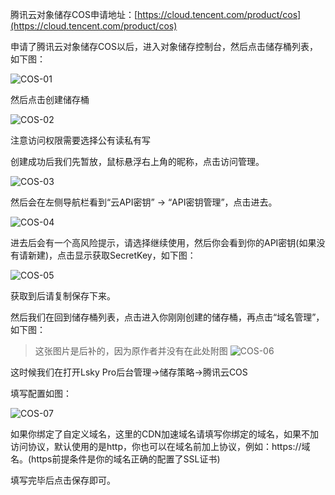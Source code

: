 腾讯云对象储存COS申请地址：[https://cloud.tencent.com/product/cos](https://cloud.tencent.com/product/cos)

申请了腾讯云对象储存COS以后，进入对象储存控制台，然后点击储存桶列表，如下图：

![COS-01](https://box.kancloud.cn/d3610ed7180e487057e448c4ddfe37d7_381x289.png)

然后点击创建储存桶

![COS-02](https://box.kancloud.cn/b9a302455a816618428787d545626564_730x434.png)

注意访问权限需要选择公有读私有写

创建成功后我们先暂放，鼠标悬浮右上角的昵称，点击访问管理。

![COS-03](https://box.kancloud.cn/8db43e2f8a448a6f3c0550c1d9c5b1a3_220x324.png)

然后会在左侧导航栏看到“云API密钥” -> “API密钥管理”，点击进去。

![COS-04](https://box.kancloud.cn/581ef65f148b3eb7e48bc6b464c28fa5_313x451.png)

进去后会有一个高风险提示，请选择继续使用，然后你会看到你的API密钥(如果没有请新建)，点击显示获取SecretKey，如下图：

![COS-05](https://box.kancloud.cn/7667f123449022daf0611ef0da6ab267_964x302.png)

获取到后请复制保存下来。

然后我们在回到储存桶列表，点击进入你刚刚创建的储存桶，再点击“域名管理”，如下图：

> 这张图片是后补的，因为原作者并没有在此处附图
> ![COS-06](https://img.cdn.chs.pub/2022/03/04/9f2b250866493.png)

这时候我们在打开Lsky Pro后台管理->储存策略->腾讯云COS

填写配置如图：

![COS-07](https://box.kancloud.cn/61c05e35917e5427d5000cb3117766ea_873x503.png)

如果你绑定了自定义域名，这里的CDN加速域名请填写你绑定的域名，如果不加访问协议，默认使用的是http，你也可以在域名前加上协议，例如：https://域名。(https前提条件是你的域名正确的配置了SSL证书)

填写完毕后点击保存即可。